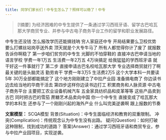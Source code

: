 ```yaml
---
title: 同学们家长们！中专生怎么了？照样可以稳了！中专 
---
```

 > [!摘要]
为经济困难的中专生提供了一条通过学习西班牙语、留学古巴哈瓦那大学商贸专业、并参与中古电子商务平台工作的留学和职业发展路径。

中专生还没钱
怎么报改学历还能搞钱呐
穷人家庭还中专
开局结果要么卫校优势
要么打螺丝站岗亭送外卖
顶天就是个大专牛马了
所有人都觉得你计了废了
就报数告诉你啊稳了
第一步咱们贫穷的中专生
光脚的不怕穿鞋的
直接冲古巴申请当地的语言学校
学费一年1万五
生活费一年2万五
4万块搞定
给我猛猛的学西班牙语
就干好这一件事就行了
第二步
直接申请古巴名校哈瓦那大学
专业选择商贸就行了啊
最关键的是头脑灵活
勤劳肯干
学费一年3万5
生活费2万5
这个大学本科一共要读5年
30万全部都能搞定了
这个地方刚刚建立了中拉产业园
准备搞电商了
你边读书边去给当地的华商干活去
第四步这样你边读书边打工
积累商务和人脉资源
中古电子商务平台
主要把工农业设备机械汽车
五金家具纺织品和皮革等等
这些产品卖到古巴
同时把古巴的雪茄
蔗糖艺术品卖向中国
你一个中专生
直接变成了哈瓦那大学的本科生
还参与了一个刚刚兴起的海外产业
什么叫完美逆袭啊
跟上报数的节奏

**文案模型：**
SCQA模型
背景(Situation)：中专生面临经济和教育的双重限制。
冲突(Complication)：传统观念认为中专生没有出路。
疑问(Question)：如何打破这种限制，找到成功的道路？
答案(Answer)：通过学习西班牙语和商贸专业，参与中拉产业园项目，实现逆袭。
